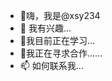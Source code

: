 - 👋嗨，我是@xsy234
- 👀 我有兴趣...
- 🌱我目前正在学习...
- 💞️我正在寻求合作......
- 📫 如何联系我...

<!---
xsy234/xsy234 是一个 ✨ 特殊 ✨ 存储库，因为它的 `README.md` （此文件）出现在您的 GitHub 个人资料上。
您可以点击预览链接来查看您的更改。
--->
